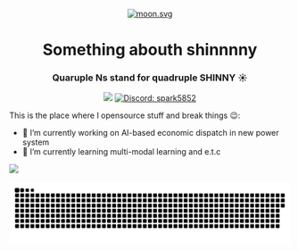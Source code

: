 <p align="center">
    <a width="30%" align="center" href="https://moon-svg.minung.dev">
        <img src="https://moon-svg.minung.dev/moon.svg?theme=ray&rotate=0" alt="moon.svg" />
    </a>
    <h1 align="center">Something abouth shinnnny</h1>
    <h3 align="center">Quaruple Ns stand for quadruple SHINNY ☀️</h3>
<!--     <picture>
      <source media="(prefers-color-scheme: dark)" srcset="https://quotes-github-readme.vercel.app/api?type=horizontal&theme=nord&quote=Quaruple+Ns+stand+for+quadruple+SHINNY+%e2%98%80%ef%b8%8f&author=me" />
      <source media="(prefers-color-scheme: light)" srcset="https://quotes-github-readme.vercel.app/api?type=horizontal&theme=light&quote=Quaruple+Ns+stand+for+quadruple+SHINNY+%e2%98%80%ef%b8%8f&author=me" />
      <img alt="Quote" align="center" src="https://quotes-github-readme.vercel.app/api?type=horizontal&theme=light&quote=Quaruple+Ns+stand+for+quadruple+SHINNY+%e2%98%80%ef%b8%8f&author=me" />
    </picture> -->
</p>

<!-- Badges -->
<p align="center">
    <img src="https://komarev.com/ghpvc/?username=shinnnny" />
    <a href="https://discordapp.com/users/spark5852" target="_blank">
        <img alt="Discord: spark5852" src="https://img.shields.io/badge/Discord-%235865F2.svg?style=flat-square&logo=discord&logoColor=white" />
    </a>
</p>


  
This is the place where I opensource stuff and break things 😉:

- 🔭 I’m currently working on AI-based economic dispatch in new power system
- 🌱 I’m currently learning multi-modal learning and e.t.c

<p aligh="center">
    <img src="https://github-readme-stats-ochre-eight-15.vercel.app/api?username=shinnnny&show_icons=true&count_private=true" />
<!--     <img src="https://github-readme-stats.vercel.app/api?username=shinnnny&show_icons=true&count_private=true" /> -->
<!--     <img align="center" src="https://github-readme-stats.vercel.app/api/top-langs/?username=shinnnny&layout=compact" /> -->
</p>


<picture>
  <source media="(prefers-color-scheme: dark)" srcset="https://raw.githubusercontent.com/shinnnny/shinnnny/output/github-snake-dark.svg" />
  <source media="(prefers-color-scheme: light)" srcset="https://raw.githubusercontent.com/shinnnny/shinnnny/output/github-snake.svg" />
  <img alt="github-snake" src="https://raw.githubusercontent.com/shinnnny/shinnnny/output/github-snake.svg" />
</picture>

<!--
**shinnnny/shinnnny** is a ✨ _special_ ✨ repository because its `README.md` (this file) appears on your GitHub profile.

Here are some ideas to get you started:

- 🔭 I’m currently working on ...
- 🌱 I’m currently learning ...
- 👯 I’m looking to collaborate on ...
- 🤔 I’m looking for help with ...
- 💬 Ask me about ...
- 📫 How to reach me: ...
- 😄 Pronouns: ...
- ⚡ Fun fact: ...
-->
